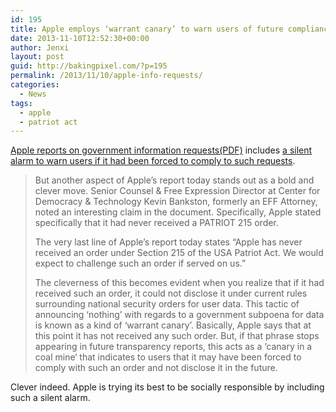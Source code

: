 ```yaml
---
id: 195
title: Apple employs ‘warrant canary’ to warn users of future compliance with Patriot Act info requests
date: 2013-11-10T12:52:30+00:00
author: Jenxi
layout: post
guid: http://bakingpixel.com/?p=195
permalink: /2013/11/10/apple-info-requests/
categories:
  - News
tags:
  - apple
  - patriot act
---
```

[Apple reports on government information requests(PDF)](http://www.apple.com/pr/pdf/131105reportongovernmentinforequests2.pdf) includes [a silent alarm to warn users if it had been forced to comply to such requests](http://techcrunch.com/2013/11/05/apple-slips-in-warrant-canary-to-warn-users-of-future-compliance-with-patriot-act-section-215-information-requests/).

> But another aspect of Apple’s report today stands out as a bold and clever move. Senior Counsel & Free Expression Director at Center for Democracy & Technology Kevin Bankston, formerly an EFF Attorney, noted an interesting claim in the document. Specifically, Apple stated specifically that it had never received a PATRIOT 215 order.
> 
> The very last line of Apple’s report today states “Apple has never received an order under Section 215 of the USA Patriot Act. We would expect to challenge such an order if served on us.”
> 
> The cleverness of this becomes evident when you realize that if it had received such an order, it could not disclose it under current rules surrounding national security orders for user data. This tactic of announcing ‘nothing’ with regards to a government subpoena for data is known as a kind of ‘warrant canary’. Basically, Apple says that at this point it has not received any such order. But, if that phrase stops appearing in future transparency reports, this acts as a ‘canary in a coal mine‘ that indicates to users that it may have been forced to comply with such an order and not disclose it in the future. 

Clever indeed. Apple is trying its best to be socially responsible by including such a silent alarm.